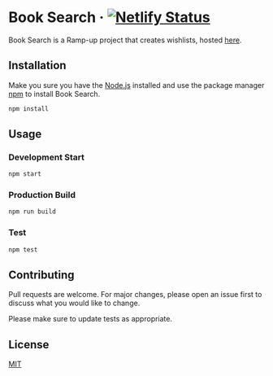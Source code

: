 # Book Search &middot; [![Netlify Status](https://api.netlify.com/api/v1/badges/f20f6d0c-e856-4f6b-ac6d-567807506002/deploy-status)](https://app.netlify.com/sites/admiring-darwin-7054c1/deploys)

Book Search is a Ramp-up project that creates wishlists, hosted [here](https://5ea9ebacdb0c250229e8adef--admiring-darwin-7054c1.netlify.app/).

## Installation

Make you sure you have the [Node.js](http://nodejs.org/) installed and use the package manager [npm](https://www.npmjs.com/) to install Book Search.


```bash
npm install
```

## Usage
### Development Start
```bash
npm start
```
### Production Build
```bash
npm run build
```
### Test
```bash
npm test
```

## Contributing
Pull requests are welcome. For major changes, please open an issue first to discuss what you would like to change.

Please make sure to update tests as appropriate.

## License
[MIT](https://choosealicense.com/licenses/mit/)
